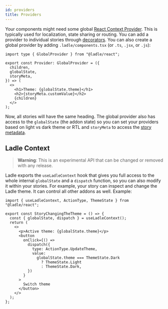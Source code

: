 ```yaml
---
id: providers
title: Providers
---
```


Your components might need some global [React Context Provider](https://reactjs.org/docs/context.html#contextprovider). This is typically used for localization, state sharing or routing. You can add a provider to individual stories through [decorators](./stories#decorators). You can also create a global provider by adding `.ladle/components.tsx` (or `.ts`, `.jsx`, or `.js`):

```tsx
import type { GlobalProvider } from "@ladle/react";

export const Provider: GlobalProvider = ({
  children,
  globalState,
  storyMeta,
}) => (
  <>
    <h1>Theme: {globalState.theme}</h1>
    <h2>{storyMeta.customValue}</h2>
    {children}
  </>
);
```

Now, all stories will have the same heading. The global provider also has access to the `globalState` (the addon state) so you can set your providers based on light vs dark theme or RTL and `storyMeta` to access the [story metadata](/docs/meta).

## Ladle Context

> **Warning**: This is an experimental API that can be changed or removed with any release.

Ladle exports the `useLadleContext` hook that gives you full access to the whole internal `globalState` and a `dispatch` function, so you can also modify it within your stories. For example, your story can inspect and change the Ladle theme. It can control all other addons as well. Example:

```tsx
import { useLadleContext, ActionType, ThemeState } from "@ladle/react";

export const StoryChangingTheTheme = () => {
  const { globalState, dispatch } = useLadleContext();
  return (
    <>
      <p>Active theme: {globalState.theme}</p>
      <button
        onClick={() =>
          dispatch({
            type: ActionType.UpdateTheme,
            value:
              globalState.theme === ThemeState.Dark
                ? ThemeState.Light
                : ThemeState.Dark,
          })
        }
      >
        Switch theme
      </button>
    </>
  );
};
```
